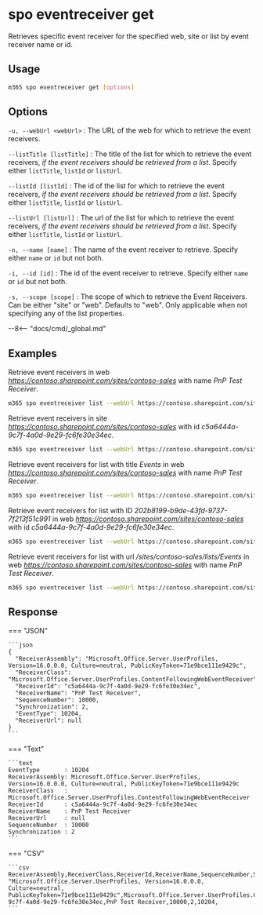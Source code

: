 # spo eventreceiver get

Retrieves specific event receiver for the specified web, site or list by event receiver name or id.

## Usage

```sh
m365 spo eventreceiver get [options]
```

## Options

`-u, --webUrl <webUrl>`
: The URL of the web for which to retrieve the event receivers.

`--listTitle [listTitle]`
: The title of the list for which to retrieve the event receivers, _if the event receivers should be retrieved from a list_.
Specify either `listTitle`, `listId` or `listUrl`.

`--listId [listId]`
: The id of the list for which to retrieve the event receivers, _if the event receivers should be retrieved from a list_.
Specify either `listTitle`, `listId` or `listUrl`.

`--listUrl [listUrl]`
: The url of the list for which to retrieve the event receivers, _if the event receivers should be retrieved from a list_.
Specify either `listTitle`, `listId` or `listUrl`.

`-n, --name [name]`
: The name of the event receiver to retrieve. Specify either `name` or `id` but not both.

`-i, --id [id]`
: The id of the event receiver to retrieve. Specify either `name` or `id` but not both.

`-s, --scope [scope]`
: The scope of which to retrieve the Event Receivers.
Can be either "site" or "web". Defaults to "web". Only applicable when not specifying any of the list properties.

--8<-- "docs/cmd/_global.md"

## Examples

Retrieve event receivers in web _<https://contoso.sharepoint.com/sites/contoso-sales>_ with name _PnP Test Receiver_.

```sh
m365 spo eventreceiver list --webUrl https://contoso.sharepoint.com/sites/contoso-sales --name 'PnP Test Receiver'
```

Retrieve event receivers in site _<https://contoso.sharepoint.com/sites/contoso-sales>_ with id _c5a6444a-9c7f-4a0d-9e29-fc6fe30e34ec_.

```sh
m365 spo eventreceiver list --webUrl https://contoso.sharepoint.com/sites/contoso-sales --scope site --id c5a6444a-9c7f-4a0d-9e29-fc6fe30e34ec
```

Retrieve event receivers for list with title _Events_ in web _<https://contoso.sharepoint.com/sites/contoso-sales>_ with name _PnP Test Receiver_.

```sh
m365 spo eventreceiver list --webUrl https://contoso.sharepoint.com/sites/contoso-sales --listTitle Events --name 'PnP Test Receiver'
```

Retrieve event receivers for list with ID _202b8199-b9de-43fd-9737-7f213f51c991_ in web _<https://contoso.sharepoint.com/sites/contoso-sales>_ with id _c5a6444a-9c7f-4a0d-9e29-fc6fe30e34ec_.

```sh
m365 spo eventreceiver list --webUrl https://contoso.sharepoint.com/sites/contoso-sales --listId '202b8199-b9de-43fd-9737-7f213f51c991' --id c5a6444a-9c7f-4a0d-9e29-fc6fe30e34ec
```

Retrieve event receivers for list with url _/sites/contoso-sales/lists/Events_ in web _<https://contoso.sharepoint.com/sites/contoso-sales>_ with name _PnP Test Receiver_.

```sh
m365 spo eventreceiver list --webUrl https://contoso.sharepoint.com/sites/contoso-sales --listUrl '/sites/contoso-sales/lists/Events' --name 'PnP Test Receiver'
```

## Response

=== "JSON"

    ```json
    {
      "ReceiverAssembly": "Microsoft.Office.Server.UserProfiles, Version=16.0.0.0, Culture=neutral, PublicKeyToken=71e9bce111e9429c",
      "ReceiverClass": "Microsoft.Office.Server.UserProfiles.ContentFollowingWebEventReceiver",
      "ReceiverId": "c5a6444a-9c7f-4a0d-9e29-fc6fe30e34ec",
      "ReceiverName": "PnP Test Receiver",
      "SequenceNumber": 10000,
      "Synchronization": 2,
      "EventType": 10204,
      "ReceiverUrl": null
    }
    ```

=== "Text"

    ```text
    EventType       : 10204
    ReceiverAssembly: Microsoft.Office.Server.UserProfiles, Version=16.0.0.0, Culture=neutral, PublicKeyToken=71e9bce111e9429c
    ReceiverClass   : Microsoft.Office.Server.UserProfiles.ContentFollowingWebEventReceiver
    ReceiverId      : c5a6444a-9c7f-4a0d-9e29-fc6fe30e34ec
    ReceiverName    : PnP Test Receiver
    ReceiverUrl     : null
    SequenceNumber  : 10000
    Synchronization : 2
    ```

=== "CSV"

    ```csv
    ReceiverAssembly,ReceiverClass,ReceiverId,ReceiverName,SequenceNumber,Synchronization,EventType,ReceiverUrl
    "Microsoft.Office.Server.UserProfiles, Version=16.0.0.0, Culture=neutral, PublicKeyToken=71e9bce111e9429c",Microsoft.Office.Server.UserProfiles.ContentFollowingWebEventReceiver,c5a6444a-9c7f-4a0d-9e29-fc6fe30e34ec,PnP Test Receiver,10000,2,10204,
    ```




